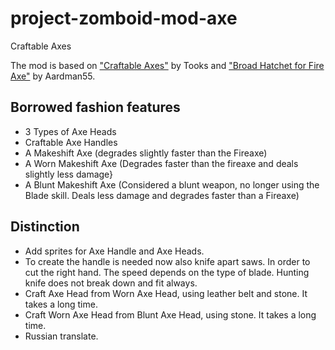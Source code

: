 # project-zomboid-mod-axe
Craftable Axes

The mod is based on ["Craftable Axes"](http://theindiestone.com/forums/index.php/topic/2008-craftable-axes/) by Tooks and ["Broad Hatchet for Fire Axe"](http://theindiestone.com/forums/index.php/topic/13233-broad-hatchet-for-fire-axe/) by  Aardman55.

## Borrowed fashion features
* 3 Types of Axe Heads
* Craftable Axe Handles
* A Makeshift Axe (degrades slightly faster than the Fireaxe)
* A Worn Makeshift Axe (Degrades faster than the fireaxe and deals slightly less damage}
* A Blunt Makeshift Axe (Considered a blunt weapon, no longer using the Blade skill. Deals less damage and degrades faster than a Fireaxe) 

## Distinction
* Add sprites for Axe Handle and Axe Heads.
* To create the handle is needed now also knife apart saws. In order to cut the right hand. The speed depends on the type of blade. Hunting knife does not break down and fit always.
* Craft Axe Head from Worn Axe Head, using leather belt and stone. It takes a long time.
* Craft Worn Axe Head from Blunt Axe Head, using stone. It takes a long time.
* Russian translate.